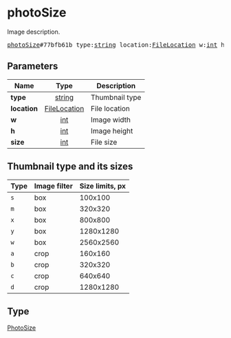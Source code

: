 # photoSize

Image description.

<pre>
<a href="../constructor/photoSize.md">photoSize</a>#77bfb61b type:<a href="../type/string.md">string</a> location:<a href="../type/FileLocation.md">FileLocation</a> w:<a href="../type/int.md">int</a> h:<a href="../type/int.md">int</a> size:<a href="../type/int.md">int</a> = <a href="../type/PhotoSize.md">PhotoSize</a>;
</pre>
## Parameters

| Name | Type | Description |
|------|:----:|-------------|
| **type** | <a href="../type/string.md">string</a> | Thumbnail type |
| **location** | <a href="../type/FileLocation.md">FileLocation</a> | File location |
| **w** | <a href="../type/int.md">int</a> | Image width |
| **h** | <a href="../type/int.md">int</a> | Image height |
| **size** | <a href="../type/int.md">int</a> | File size |

## Thumbnail type and its sizes

| Type | Image filter | Size limits, px |
|------|--------------|-----------------|
|`s`   |box           |100x100          |
|`m`   |box           |320x320          |
|`x`   |box           |800x800          |
|`y`   |box           |1280x1280        |
|`w`   |box           |2560x2560        |
|`a`   |crop          |160x160          |
|`b`   |crop          |320x320          |
|`c`   |crop          |640x640          |
|`d`   |crop          |1280x1280        |

## Type

<a href="../type/PhotoSize.md">PhotoSize</a>
